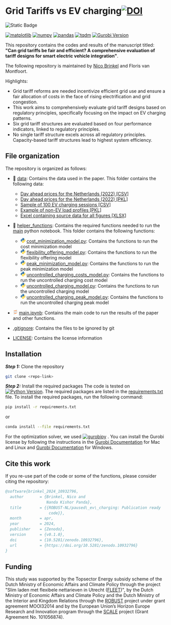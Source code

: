
# Grid Tariffs vs EV charging[![DOI](https://zenodo.org/badge/776002789.svg)](https://zenodo.org/doi/10.5281/zenodo.10932795)

![Static Badge](https://img.shields.io/badge/MADE_WITH-PYTHON_-orange?style=for-the-badge)

[![matplotlib](https://img.shields.io/badge/matplotlib-3.8.0-blue.svg)](https://pypi.org/project/matplotlib/3.8.0/)
[![numpy](https://img.shields.io/badge/numpy-1.26.2-blue.svg)](https://pypi.org/project/numpy/1.26.2/)
[![pandas](https://img.shields.io/badge/pandas-2.1.4-blue.svg)](https://pypi.org/project/pandas/2.1.4/)
[![tqdm](https://img.shields.io/badge/tqdm-4.65.0-blue.svg)](https://pypi.org/project/tqdm/4.65.0/)
[![Gurobi Version](https://img.shields.io/badge/Gurobi-10.0.2-blue.svg)](https://www.gurobi.com/)

This repository contains the codes and results of the manuscript titled: **"Can grid tariffs be fair and efficient? A comprehensive evaluation of tariff designs for smart electric vehicle integration"**.

The following repository is maintained by [Nico Brinkel](https://github.com/nicobrinkel) and Floris van Montfoort.

Highlights:

- Grid tariff reforms are needed incentivize efficient grid use and ensure a fair allocation of costs in the face of rising electrification and grid congestion.<br>
- This work aims to comprehensively evaluate grid tariff designs based on regulatory principles, specifically focusing on the impact on EV charging patterns.<br>
- Six grid tariff structures are evaluated based on four performance indicators, linked to regulatory principles.<br>
- No single tariff structure excels across all regulatory principles. Capacity-based tariff structures lead to highest system efficiency.

## File organization

The repository is organized as follows:

- 📁 [data](data/): Contains the data used in the paper. This folder contains the following data:
    - [Day ahead prices for the Netherlands (2022) [CSV]](data/DA_prices_NL.csv) 
    - [Day ahead prices for the Netherlands (2022) [PKL]](data/DA_prices_NL.pkl)
    - [Sample of 100 EV charging sessions [CSV]](data/ev_sample_data.csv) 
    - [Example of non-EV load profiles [PKL]](data/NonEVload_example.pkl) 
    - [Excel containing source data for all figures [XLSX]](<data/Source Data.xlsx>)

- 📁 [helper_functions](matlab_functions/): Contains the required functions needed to run the [main](main.ipynb) python notebook. This folder contains the following functions:
    - <img src="python_logo.png" alt="python logo" width="15" height="15"> [cost_minimization_model.py](helper_functions/cost_minimization_model.py): Contains the functions to run the cost minimization model
    - <img src="python_logo.png" alt="python logo" width="15" height="15"> [flexibility_offering_model.py](helper_functions/flexibility_offering_model.py): Contains the functions to run the flexibility offering model
    - <img src="python_logo.png" alt="python logo" width="15" height="15"> [peak_minimization_model.py](helper_functions/peak_minimization_model.py): Contains the functions to run the peak minimization model
    - <img src="python_logo.png" alt="python logo" width="15" height="15"> [uncontrolled_charging_costs_model.py](helper_functions/uncontrolled_charging_costs_model.py): Contains the functions to run the uncontrolled charging cost model
    - <img src="python_logo.png" alt="python logo" width="15" height="15"> [uncontrolled_charging_model.py](helper_functions/uncontrolled_charging_model.py): Contains the functions to run the uncontrolled charging model
    - <img src="python_logo.png" alt="python logo" width="15" height="15"> [uncontrolled_charging_peak_model.py](helper_functions/uncontrolled_charging_peak_model.py): Contains the functions to run the uncontrolled charging peak model
    

- <img src="Jupyter_logo.png" alt="python logo" width="15" height="15"> [main.ipynb](main.py): Contains the main code to run the results of the paper and other functions.
- [.gitignore](.gitignore): Contains the files to be ignored by git
- [LICENSE](LICENSE): Contains the license information


## Installation

***Step 1:*** Clone the repository

```bash
git clone <repo-link>
```

***Step 2:*** Install the required packages
The code is tested on [![Python Version](https://img.shields.io/badge/Python-3.10.13-blue.svg)](https://www.python.org/downloads/release/python-3812/). The required packages are listed in the [requirements.txt](requirements.txt) file. To install the required packages, run the following command:

```bash
pip install -r requirements.txt
```

or

```bash
conda install --file requirements.txt
```

For the optimization solver, we used [![gurobipy](https://img.shields.io/badge/gurobipy-11.0.1-blue.svg)](https://www.gurobi.com/)
. You can install the Gurobi license by following the instructions in the [Gurobi Documentation](https://www.gurobi.com/documentation/10.0/quickstart_mac/installing_the_anaconda_py.html) for Mac and Linux and [Gurobi Documentation](https://www.gurobi.com/documentation/10.0/quickstart_windows/installing_the_anaconda_py.html) for Windows.

## Cite this work

If you re-use part of the code or some of the functions, please consider citing the repository:

```bibtex
@software{brinkel_2024_10932796,
  author       = {Brinkel, Nico and
                  Nanda Kishor Panda},
  title        = {{ROBUST-NL/paused\_ev\_charging: Publication ready 
                   code}},
  month        = apr,
  year         = 2024,
  publisher    = {Zenodo},
  version      = {v0.1.0},
  doi          = {10.5281/zenodo.10932796},
  url          = {https://doi.org/10.5281/zenodo.10932796}
}
```

## Funding

This study was supported by the Topsector Energy subsidy scheme of the Dutch Ministry of Economic Affairs and Climate Policy through the project "Slim laden met flexibele nettarieven in Utrecht ([FLEET](https://ssc-fleet.nl/))", by the Dutch Ministry of Economic Affairs and Climate Policy and the Dutch Ministry of the Interior and Kingdom Relations through the [ROBUST](https://tki-robust.nl/) project under grant agreement MOOI32014 and by the European Union’s Horizon Europe Research and Innovation program through the [SCALE](https://scale-horizon.eu/) project (Grant Agreement No. 101056874).

